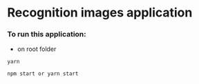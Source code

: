 # Recognition images application


### To run this application: 

- on root folder
```
yarn
```

```
npm start or yarn start
```

